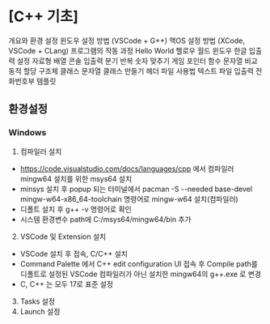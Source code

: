 # [C++ 기초]

개요와 환경 설정
윈도우 설정 방법 (VSCode + G++)
맥OS 설정 방법 (XCode, VSCode + CLang)
프로그램의 작동 과정
Hello World 헬로우 월드
윈도우 한글 입출력 설정
자료형
배열
콘솔 입출력
분기
반복
숫자 맞추기 게임
포인터
함수
문자열 비교
동적 할당
구조체
클래스
문자열 클래스 만들기
헤더 파일 사용법
텍스트 파일 입출력
전화번호부
템플릿


## 환경설정

### Windows
 1. 컴파일러 설치
 -  https://code.visualstudio.com/docs/languages/cpp 에서 컴파일러 mingw64 설치를 위한 msys64 설치
 - minsys 설치 후 popup 되는 터미널에서 
 pacman -S --needed base-devel mingw-w64-x86_64-toolchain 
 명령어로 mingw-w64 설치(컴파일러)
 - 디폴트 설치 후 g++ -v 명령어로 확인
 - 시스템 환경변수 path에 C:/msys64/mingw64/bin 추가

 2. VSCode 및 Extension 설치
 - VSCode 설치 후 접속, C/C++ 설치
 - Command Palette 에서 C++ edit configuration UI 접속 후 Compile path를 디폴트로 설정된 VSCode 컴파일러가 아닌 설치한 mingw64의 g++.exe 로 변경
 - C, C++ 는 모두 17로 표준 설정

 3. Tasks 설정 
 4. Launch 설정
